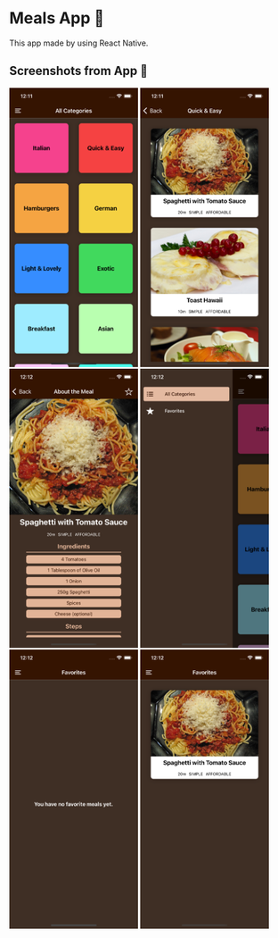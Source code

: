 # Meals App 🎯
This app made by using React Native.
## Screenshots from App 📸
<div style="flex-direction:'row';margin:30;">
<img src="./assets/public/screenshot1.png" height="500" />
<img src="./assets/public/screenshot2.png" height="500" />
<img src="./assets/public/screenshot3.png" height="500" />
<img src="./assets/public/screenshot4.png" height="500" />
<img src="./assets/public/screenshot5.png" height="500" />
<img src="./assets/public/screenshot6.png" height="500" />
</div>